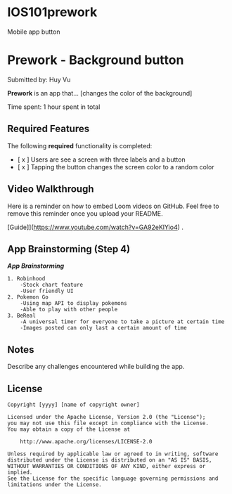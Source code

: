 # IOS101prework
Mobile app button
# Prework - Background button

Submitted by: Huy Vu

**Prework** is an app that... [changes the color of the background] 

Time spent: 1 hour spent in total

## Required Features

The following **required** functionality is completed:

- [ x ] Users are see a screen with three labels and a button
- [ x ] Tapping the button changes the screen color to a random color
 
## Video Walkthrough

Here is a reminder on how to embed Loom videos on GitHub. Feel free to remove this reminder once you upload your README. 

[Guide]](https://www.youtube.com/watch?v=GA92eKlYio4) .

## App Brainstorming (Step 4)
***App Brainstorming***
    
    1. Robinhood
        -Stock chart feature
        -User friendly UI
    2. Pokemon Go
        -Using map API to display pokemons
        -Able to play with other people 
    3. BeReal
        -A universal timer for everyone to take a picture at certain time
        -Images posted can only last a certain amount of time
## Notes

Describe any challenges encountered while building the app.

## License

    Copyright [yyyy] [name of copyright owner]

    Licensed under the Apache License, Version 2.0 (the "License");
    you may not use this file except in compliance with the License.
    You may obtain a copy of the License at

        http://www.apache.org/licenses/LICENSE-2.0

    Unless required by applicable law or agreed to in writing, software
    distributed under the License is distributed on an "AS IS" BASIS,
    WITHOUT WARRANTIES OR CONDITIONS OF ANY KIND, either express or implied.
    See the License for the specific language governing permissions and
    limitations under the License.

    